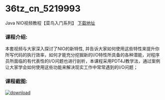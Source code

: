 # 36tz_cn_5219993
Java NIO视频教程【菜鸟入门系列】
[下载地址](http://www.36tz.cn/article/5219993 "下载地址")
### 课程介绍:
本套视频与大家深入探讨了NIO的新特性, 并告诉大家如何使用这些特性来提升你所写代码的执行效率，如何才能充分挖掘新的I/O特性所具备的各种潜能，对程序员所面临的有代表性的I/O问题也进行剖析，本课程采用PDT4J教学法，通过案例让大家学会如何使用这些功能来解决现实工作中常常遇到的I/O问题；

### 课程截图:
[![download](http://36tz.cn/muke_img/2021_05_2-62.png "下载地址")](http://www.36tz.cn "下载地址")

